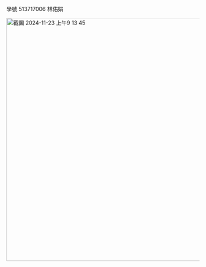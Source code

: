 學號 513717006 林佑娟

<img width="635" alt="截圖 2024-11-23 上午9 13 45" src="https://github.com/user-attachments/assets/4710c9ff-aa92-4dfa-92e0-13e9c348cad7">

